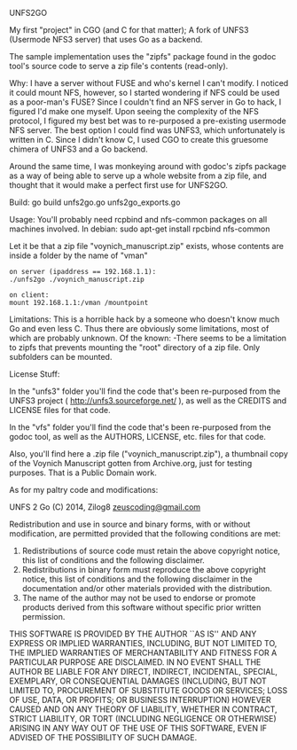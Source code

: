 UNFS2GO

My first "project" in CGO (and C for that matter);
A fork of UNFS3 (Usermode NFS3 server) that uses Go as a backend.

The sample implementation uses the "zipfs" package found in the godoc
tool's source code to serve a zip file's contents (read-only).

Why:
I have a server without FUSE and who's kernel I can't modify.
I noticed it could mount NFS, however, so I started wondering if
NFS could be used as a poor-man's FUSE? Since I couldn't find an NFS server
in Go to hack, I figured I'd make one myself. Upon seeing the complexity
of the NFS protocol, I figured my best bet was to re-purposed a
pre-existing usermode NFS server. The best option I could find was UNFS3,
which unfortunately is written in C. Since I didn't know C, I used CGO to
create this gruesome chimera of UNFS3 and a Go backend.

Around the same time, I was monkeying around with godoc's zipfs package
as a way of being able to serve up a whole website from a zip file, and
thought that it would make a perfect first use for UNFS2GO.

Build:
	go build unfs2go.go unfs2go_exports.go


Usage:
You'll probably need rcpbind and nfs-common packages on all machines involved.
In debian:
	sudo apt-get install rpcbind nfs-common
	
Let it be that a zip file "voynich_manuscript.zip" exists, whose contents are
inside a folder by the name of "vman"

	on server (ipaddress == 192.168.1.1):
	./unfs2go ./voynich_manuscript.zip

	on client:
	mount 192.168.1.1:/vman /mountpoint


Limitations:
This is a horrible hack by a someone who doesn't know much Go and even less C.
Thus there are obviously some limitations, most of which are probably unknown.
Of the known:
-There seems to be a limitation to zipfs that prevents mounting the "root" directory
of a zip file. Only subfolders can be mounted.


License Stuff:

In the "unfs3" folder you'll find the code that's been re-purposed from the UNFS3
project ( http://unfs3.sourceforge.net/ ), as well as the CREDITS and LICENSE files
for that code.

In the "vfs" folder you'll find the code that's been re-purposed from the godoc
tool, as well as the AUTHORS, LICENSE, etc. files for that code.

Also, you'll find here a .zip file ("voynich_manuscript.zip"), a thumbnail copy of the
Voynich Manuscript gotten from Archive.org, just for testing purposes. That is a
Public Domain work.

As for my paltry code and modifications:

UNFS 2 Go
(C) 2014, Zilog8 <zeuscoding@gmail.com>

Redistribution and use in source and binary forms, with or without
modification, are permitted provided that the following conditions are met:

1. Redistributions of source code must retain the above copyright notice,
   this list of conditions and the following disclaimer.
2. Redistributions in binary form must reproduce the above copyright notice,
   this list of conditions and the following disclaimer in the documentation
   and/or other materials provided with the distribution.
3. The name of the author may not be used to endorse or promote products
   derived from this software without specific prior written permission.

THIS SOFTWARE IS PROVIDED BY THE AUTHOR ``AS IS'' AND ANY EXPRESS OR IMPLIED
WARRANTIES, INCLUDING, BUT NOT LIMITED TO, THE IMPLIED WARRANTIES OF
MERCHANTABILITY AND FITNESS FOR A PARTICULAR PURPOSE ARE DISCLAIMED. IN NO
EVENT SHALL THE AUTHOR BE LIABLE FOR ANY DIRECT, INDIRECT, INCIDENTAL,
SPECIAL, EXEMPLARY, OR CONSEQUENTIAL DAMAGES (INCLUDING, BUT NOT LIMITED TO,
PROCUREMENT OF SUBSTITUTE GOODS OR SERVICES; LOSS OF USE, DATA, OR PROFITS;
OR BUSINESS INTERRUPTION) HOWEVER CAUSED AND ON ANY THEORY OF LIABILITY,
WHETHER IN CONTRACT, STRICT LIABILITY, OR TORT (INCLUDING NEGLIGENCE OR
OTHERWISE) ARISING IN ANY WAY OUT OF THE USE OF THIS SOFTWARE, EVEN IF
ADVISED OF THE POSSIBILITY OF SUCH DAMAGE.
